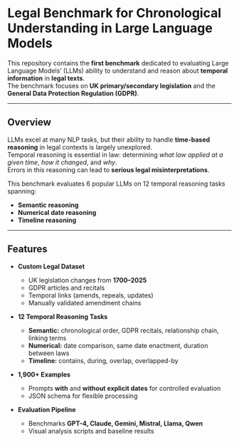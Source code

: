 # Legal Benchmark for Chronological Understanding in Large Language Models

This repository contains the **first benchmark** dedicated to evaluating Large Language Models’ (LLMs) ability to understand and reason about **temporal information** in **legal texts**.  
The benchmark focuses on **UK primary/secondary legislation** and the **General Data Protection Regulation (GDPR)**.

---

## Overview

LLMs excel at many NLP tasks, but their ability to handle **time-based reasoning** in legal contexts is largely unexplored.  
Temporal reasoning is essential in law: determining *what law applied at a given time*, *how it changed*, and *why*.  
Errors in this reasoning can lead to **serious legal misinterpretations**.

This benchmark evaluates 6 popular LLMs on 12 temporal reasoning tasks spanning:
- **Semantic reasoning**
- **Numerical date reasoning**
- **Timeline reasoning**

---

## Features

- **Custom Legal Dataset**  
  - UK legislation changes from **1700–2025**  
  - GDPR articles and recitals  
  - Temporal links (amends, repeals, updates)  
  - Manually validated amendment chains

- **12 Temporal Reasoning Tasks**  
  - **Semantic:** chronological order, GDPR recitals, relationship chain, linking terms  
  - **Numerical:** date comparison, same date enactment, duration between laws  
  - **Timeline:** contains, during, overlap, overlapped-by

- **1,900+ Examples**  
  - Prompts **with** and **without explicit dates** for controlled evaluation  
  - JSON schema for flexible processing

- **Evaluation Pipeline**  
  - Benchmarks **GPT-4, Claude, Gemini, Mistral, Llama, Qwen**  
  - Visual analysis scripts and baseline results


